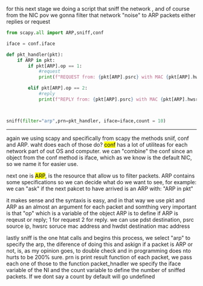 for this next stage we doing a script that sniff the network , and of course from the NIC pov we gonna filter that network "noise" to 
ARP packets either replies or request

```python
from scapy.all import ARP,sniff,conf

iface = conf.iface

def pkt_handler(pkt):
    if ARP in pkt:
        if pkt[ARP].op == 1:
            #request
            print(f"REQUEST from: {pkt[ARP].psrc} with MAC {pkt[ARP].hwsrc} is asking to {pkt[ARP].pdst} for ARP reply"  )

        elif pkt[ARP].op == 2:
            #reply
            print(f"REPLY from: {pkt[ARP].psrc} with MAC {pkt[ARP].hwsrc} to the asker {pkt[ARP].pdst}")



sniff(filter="arp",prn=pkt_handler, iface=iface,count = 10)
```


---------------
again we using scapy and specifically from scapy the methods sniif, conf and ARP. waht does each of those do?
 <mark>conf</mark> has a lot of utiliteas for each network part of out OS and computer. we can "combine" the conf since an object from the conf method is iface, which as we know is the default NIC, so we name it for easier use.

 next one is  <mark>ARP</mark>, is the resource that allow us to filter packets. ARP contains some specifications so we can decide what do we want to see, for example: we can "ask" if the next pakcet to have arrived is an ARP with: "ARP in pkt"

it makes sense and the syntaxis is easy, and in that way we use pkt and ARP as an almost an argument for each packet and somthing very important is that "op" which is a variable of the object ARP is to define if ARP is reqeust or reply; 1 for request 2 for reply.
we can use pdst destination, psrc source ip, hwsrc soruce mac address and hwdst destination mac address


lastly sniff is the one htat calls and begins this process, we select "arp" to specify the arp, the diference of doing this and askign if a packet is ARP or not, is, as my opinion goes, to double check and in programming does nto hurts to be 200% sure.
prn is print result function of each packet, we pass each one of those to the function packet_hnadler
we specify the iface variable of the NI and the count variable to define the number of sniffed packets. If we dont say a count by default will go undefined 

